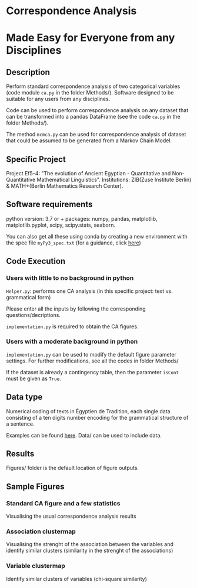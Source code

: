 # Correspondence Analysis 
# Made Easy for Everyone from any Disciplines

## Description
Perform standard correspondence analysis of two categorical variables (code module `ca.py` in the folder Methods/).
Software designed to be suitable for any users from any disciplines.

Code can be used to perform correspondence analysis on any dataset that can be transformed into a pandas DataFrame (see the code `ca.py` in the folder Methods/).

The method `mcmca.py` can be used for correspondence analysis of dataset that could be assumed to be generated from a Markov Chain Model.

## Specific Project
Project Ef5-4: "The evolution of Ancient Egyptian - Quantitative and Non- Quantitative Mathematical Linguistics".
Institutions: ZIB(Zuse Institute Berlin) & MATH+(Berlin Mathematics Research Center).

## Software requirements
python version: 3.7 or +
packages: numpy, pandas, matplotlib, matplotlib.pyplot, scipy, scipy.stats, seaborn.

You can also get all these using conda by creating a new environment with the spec file `myPy3_spec.txt` (for a guidance, click [here](https://conda.io/projects/conda/en/latest/user-guide/tasks/manage-environments.html))

## Code Execution
### Users with little to no background in python 
`Helper.py`: performs one CA analysis (in this specific project: text vs. grammatical form) 

Please enter all the inputs by following the corresponding questions/decriptions.

`implementation.py` is required to obtain the CA figures.

### Users with a moderate background in python
`implementation.py` can be used to modify the default figure parameter settings. For further modifications, see all the codes in folder Methods/

If the dataset is already a contingency table, then the parameter `isCont` must be given as `True`.

## Data type
Numerical coding of texts in Égyptien de Tradition, each single data consisting of a ten digits number encoding for the grammatical structure of a sentence. 

Examples can be found [here](data_link).
Data/ can be used to include data.

## Results
Figures/ folder is the default location of figure outputs.

## Sample Figures

### Standard CA figure and a few statistics
Visualising the usual correspondence analysis results

### Association clustermap
Visualising the strenght of the association between the variables and identify similar clusters (similarity in the strenght of the associations)

### Variable clustermap
Identify similar clusters of variables (chi-square similarity)
 






